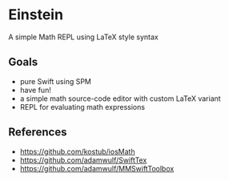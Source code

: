 # Einstein

A simple Math REPL using LaTeX style syntax

## Goals

 - pure Swift using SPM
 - have fun!
 - a simple math source-code editor with custom LaTeX variant
 - REPL for evaluating math expressions

## References

 - https://github.com/kostub/iosMath
 - https://github.com/adamwulf/SwiftTex
 - https://github.com/adamwulf/MMSwiftToolbox
